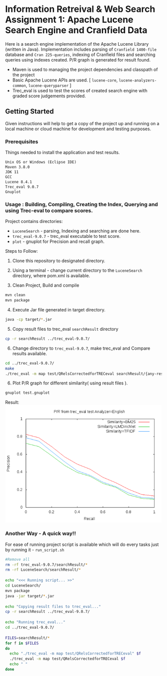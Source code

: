 # Information Retreival & Web Search Assignment 1: Apache Lucene Search Engine and Cranfield Data

Here is a search engine implementation of the Apache Lucene Library (written in Java). Implementation includes parsing of `Cranfield 1400-file` database and `Cran 225-queries`,  indexing of Cranfield files and  searching queries using indexes created. P/R graph is generated for result found.

- Maven is used to managing the project dependencies and classpath of the project
- Basic Apache Lucene APIs are used. [ `lucene-core`, `lucene-analyzers-common`, `lucene-queryparser` ]
- Trec_eval is used to test the scores of created search engine with graded score judgements provided.


## Getting Started

Given instructions will help to get a copy of the project up and running on a local machine or cloud machine for development and testing purposes.



### Prerequisites
Things needed to install the application and test results.
```
Unix OS or Windows (Eclipse IDE)
Maven 3.8.0
JDK 11
GCC
Lucene 8.4.1
Trec_eval 9.0.7
Gnuplot
```

### Usage : Building, Compiling, Creating the Index, Querying and using Trec-eval to compare scores.
Project contains directories:
- `LuceneSearch` - parsing, Indexing and searching are done here.
- `trec_eval-9.0.7` - trec_eval executable to test score.
- `plot` - gnuplot for Precision and recall graph.


Steps to Follow:
1. Clone this repository to designated directory.

2. Using a terminal - change current directory to the `LuceneSearch` directory, where pom.xml is available.

3. Clean Project, Build and compile
```bash
mvn clean
mvn package
```

4. Execute Jar file generated in target directory.
```bash
java -cp target/*.jar
```

5. Copy result files to trec_eval `searchResult` directory
```bash
cp -r searchResult ../trec_eval-9.0.7/
```

6. Change directory to `trec_eval-9.0.7`, make trec_eval and Compare results available.
```bash
cd ../trec_eval-9.0.7/
make
./trec_eval -m map test/QRelsCorrectedforTRECeval searchResult/{any-result-file.txt}
```
6. Plot P/R graph for different similarity( using result files ).
```bash
gnuplot test.gnuplot
```
Result:
![](plot/pr_graph.png)

### Another Way - A quick way!!
For ease of running project script is available which will do every tasks just by running it - `run_script.sh`

```bash
#Remove all
rm -rf trec_eval-9.0.7/searchResult/*
rm -rf LuceneSearch/searchResult/*

echo "<<< Running script... >>"
cd LuceneSearch/
mvn package
java -jar target/*.jar

echo "Copying result files to trec_eval..."
cp -r searchResult ../trec_eval-9.0.7/

echo "Running trec_eval..."
cd ../trec_eval-9.0.7/

FILES=searchResult/*
for f in $FILES
do
  echo "./trec_eval -m map test/QRelsCorrectedforTRECeval" $f
  ./trec_eval -m map test/QRelsCorrectedforTRECeval $f
  echo " "
done
```
